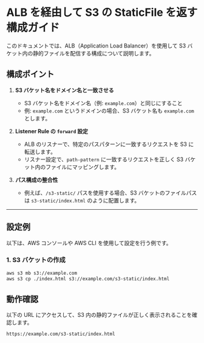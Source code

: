 
# ALB を経由して S3 の StaticFile を返す構成ガイド

このドキュメントでは、ALB（Application Load Balancer）を使用して S3 バケット内の静的ファイルを配信する構成について説明します。

## 構成ポイント

1. **S3 バケット名をドメイン名と一致させる**
   - S3 バケット名をドメイン名（例: `example.com`）と同じにすること
   - 例: `example.com` というドメインの場合、S3 バケット名も `example.com` とします。

2. **Listener Rule の `forward` 設定**
   - ALB のリスナーで、特定のパスパターンに一致するリクエストを S3 に転送します。
   - リスナー設定で、`path-pattern` に一致するリクエストを正しく S3 バケット内のファイルにマッピングします。

3. **パス構成の整合性**
   - 例えば、`/s3-static/` パスを使用する場合、S3 バケットのファイルパスは `s3-static/index.html` のように配置します。

---

## 設定例

以下は、AWS コンソールや AWS CLI を使用して設定を行う例です。

### 1. S3 バケットの作成

```bash
aws s3 mb s3://example.com
aws s3 cp ./index.html s3://example.com/s3-static/index.html
```

## 動作確認

以下の URL にアクセスして、S3 内の静的ファイルが正しく表示されることを確認します。

```
https://example.com/s3-static/index.html
```
